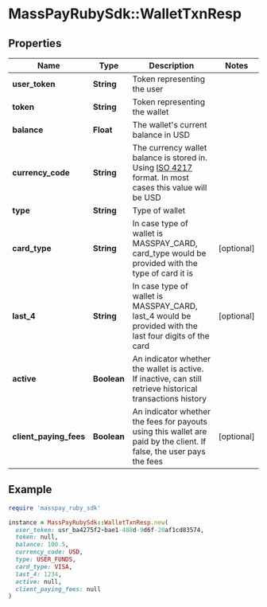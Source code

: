 # MassPayRubySdk::WalletTxnResp

## Properties

| Name | Type | Description | Notes |
| ---- | ---- | ----------- | ----- |
| **user_token** | **String** | Token representing the user |  |
| **token** | **String** | Token representing the wallet |  |
| **balance** | **Float** | The wallet&#39;s current balance in USD |  |
| **currency_code** | **String** | The currency wallet balance is stored in. Using [ISO 4217](https://en.wikipedia.org/wiki/ISO_4217) format. In most cases this value will be USD |  |
| **type** | **String** | Type of wallet |  |
| **card_type** | **String** | In case type of wallet is MASSPAY_CARD, card_type would be provided with the type of card it is | [optional] |
| **last_4** | **String** | In case type of wallet is MASSPAY_CARD, last_4 would be provided with the last four digits of the card | [optional] |
| **active** | **Boolean** | An indicator whether the wallet is active. If inactive, can still retrieve historical transactions history |  |
| **client_paying_fees** | **Boolean** | An indicator whether the fees for payouts using this wallet are paid by the client. If false, the user pays the fees | [optional] |

## Example

```ruby
require 'masspay_ruby_sdk'

instance = MassPayRubySdk::WalletTxnResp.new(
  user_token: usr_ba4275f2-bae1-488d-9d6f-20af1cd83574,
  token: null,
  balance: 100.5,
  currency_code: USD,
  type: USER_FUNDS,
  card_type: VISA,
  last_4: 1234,
  active: null,
  client_paying_fees: null
)
```

